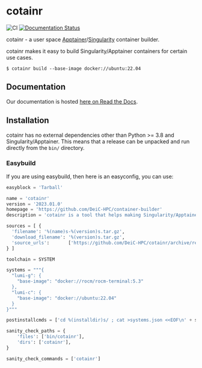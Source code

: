 # cotainr

![CI](https://github.com/DeiC-HPC/cotainr/actions/workflows/CI_push.yml/badge.svg)
[![Documentation Status](https://readthedocs.org/projects/cotainr/badge/?version=latest)](https://cotainr.readthedocs.io/en/latest/?badge=latest)

cotainr - a user space [Apptainer](https://apptainer.org/)/[Singularity](https://sylabs.io/singularity/) container builder.

cotainr makes it easy to build Singularity/Apptainer containers for certain use cases.

```shell
$ cotainr build --base-image docker://ubuntu:22.04
```

## Documentation

Our documentation is hosted [here on Read the Docs](https://cotainr.readthedocs.io/en/latest/).

## Installation

cotainr has no external dependencies other than Python >= 3.8 and Singularity/Apptainer.
This means that a release can be unpacked and run directly from the `bin/` directory.

### Easybuild
If you are using easybuild, then here is an easyconfig, you can use:
```python
easyblock = 'Tarball'

name = 'cotainr'
version = '2023.01.0'
homepage = 'https://github.com/DeiC-HPC/container-builder'
description = 'cotainr is a tool that helps making Singularity/Apptainer containers.'

sources = [ {
  'filename': '%(name)s-%(version)s.tar.gz',
  'download_filename': '%(version)s.tar.gz',
  'source_urls':       ['https://github.com/DeiC-HPC/cotainr/archive/refs/tags'],
} ]

toolchain = SYSTEM

systems = """{
  "lumi-g": {
    "base-image": "docker://rocm/rocm-terminal:5.3"
  },
  "lumi-c": {
    "base-image": "docker://ubuntu:22.04"
  }
}"""

postinstallcmds = ['cd %(installdir)s/ ; cat >systems.json <<EOF\n' + systems + '\nEOF\n']

sanity_check_paths = {
    'files': ['bin/cotainr'],
    'dirs': ['cotainr'],
}

sanity_check_commands = ['cotainr']
```
